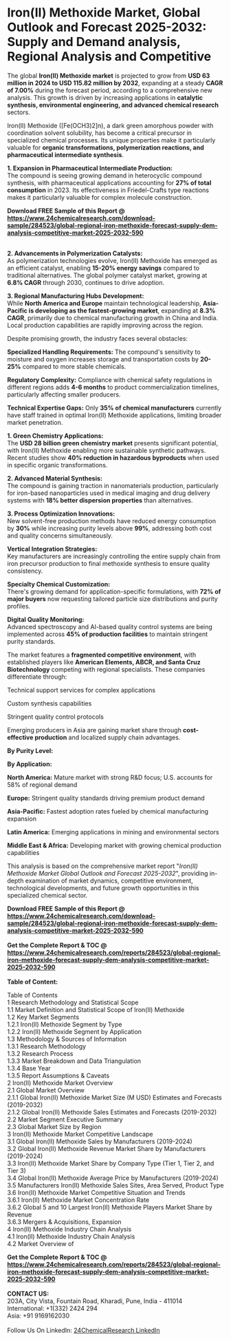<h1>Iron(II) Methoxide Market, Global Outlook and Forecast 2025-2032: Supply and Demand analysis, Regional Analysis and Competitive</h1><p>The global <strong>Iron(II) Methoxide market</strong> is projected to grow from <strong>USD 63 million in 2024 to USD 115.82 million by 2032</strong>, expanding at a steady <strong>CAGR of 7.00%</strong> during the forecast period, according to a comprehensive new analysis. This growth is driven by increasing applications in <strong>catalytic synthesis, environmental engineering, and advanced chemical research</strong> sectors.</p><p>Iron(II) Methoxide ([Fe(OCH3)2]n), a dark green amorphous powder with coordination solvent solubility, has become a critical precursor in specialized chemical processes. Its unique properties make it particularly valuable for <strong>organic transformations, polymerization reactions, and pharmaceutical intermediate synthesis</strong>.</p><p><strong>1. Expansion in Pharmaceutical Intermediate Production:</strong><br>
The compound is seeing growing demand in heterocyclic compound synthesis, with pharmaceutical applications accounting for <strong>27% of total consumption</strong> in 2023. Its effectiveness in Friedel-Crafts type reactions makes it particularly valuable for complex molecule construction.</p><div><b>Download FREE Sample of this Report @ 
            <a href="https://www.24chemicalresearch.com/download-sample/284523/global-regional-iron-methoxide-forecast-supply-dem-analysis-competitive-market-2025-2032-590">
            https://www.24chemicalresearch.com/download-sample/284523/global-regional-iron-methoxide-forecast-supply-dem-analysis-competitive-market-2025-2032-590</a></b></div><br><p><strong>2. Advancements in Polymerization Catalysts:</strong><br>
As polymerization technologies evolve, Iron(II) Methoxide has emerged as an efficient catalyst, enabling <strong>15-20% energy savings</strong> compared to traditional alternatives. The global polymer catalyst market, growing at <strong>6.8% CAGR</strong> through 2030, continues to drive adoption.</p><p><strong>3. Regional Manufacturing Hubs Development:</strong><br>
While <strong>North America and Europe</strong> maintain technological leadership, <strong>Asia-Pacific is developing as the fastest-growing market</strong>, expanding at <strong>8.3% CAGR</strong>, primarily due to chemical manufacturing growth in China and India. Local production capabilities are rapidly improving across the region.</p><p>Despite promising growth, the industry faces several obstacles:</p><p><strong>Specialized Handling Requirements:</strong> The compound's sensitivity to moisture and oxygen increases storage and transportation costs by <strong>20-25%</strong> compared to more stable chemicals.</p><p><strong>Regulatory Complexity:</strong> Compliance with chemical safety regulations in different regions adds <strong>4-6 months</strong> to product commercialization timelines, particularly affecting smaller producers.</p><p><strong>Technical Expertise Gaps:</strong> Only <strong>35% of chemical manufacturers</strong> currently have staff trained in optimal Iron(II) Methoxide applications, limiting broader market penetration.</p><p><strong>1. Green Chemistry Applications:</strong><br>
The <strong>USD 28 billion green chemistry market</strong> presents significant potential, with Iron(II) Methoxide enabling more sustainable synthetic pathways. Recent studies show <strong>40% reduction in hazardous byproducts</strong> when used in specific organic transformations.</p><p><strong>2. Advanced Material Synthesis:</strong><br>
The compound is gaining traction in nanomaterials production, particularly for iron-based nanoparticles used in medical imaging and drug delivery systems with <strong>18% better dispersion properties</strong> than alternatives.</p><p><strong>3. Process Optimization Innovations:</strong><br>
New solvent-free production methods have reduced energy consumption by <strong>30%</strong> while increasing purity levels above <strong>99%</strong>, addressing both cost and quality concerns simultaneously.</p><p><strong>Vertical Integration Strategies:</strong><br>
	Key manufacturers are increasingly controlling the entire supply chain from iron precursor production to final methoxide synthesis to ensure quality consistency.</p><p><strong>Specialty Chemical Customization:</strong><br>
	There's growing demand for application-specific formulations, with <strong>72% of major buyers</strong> now requesting tailored particle size distributions and purity profiles.</p><p><strong>Digital Quality Monitoring:</strong><br>
	Advanced spectroscopy and AI-based quality control systems are being implemented across <strong>45% of production facilities</strong> to maintain stringent purity standards.</p><p>The market features a <strong>fragmented competitive environment</strong>, with established players like <strong>American Elements, ABCR, and Santa Cruz Biotechnology</strong> competing with regional specialists. These companies differentiate through:</p><p>Technical support services for complex applications</p><p>Custom synthesis capabilities</p><p>Stringent quality control protocols</p><p>Emerging producers in Asia are gaining market share through <strong>cost-effective production</strong> and localized supply chain advantages.</p><p><strong>By Purity Level:</strong></p><p><strong>By Application:</strong></p><p><strong>North America:</strong> Mature market with strong R&amp;D focus; U.S. accounts for 58% of regional demand</p><p><strong>Europe:</strong> Stringent quality standards driving premium product demand</p><p><strong>Asia-Pacific:</strong> Fastest adoption rates fueled by chemical manufacturing expansion</p><p><strong>Latin America:</strong> Emerging applications in mining and environmental sectors</p><p><strong>Middle East &amp; Africa:</strong> Developing market with growing chemical production capabilities</p><p>This analysis is based on the comprehensive market report "<em>Iron(II) Methoxide Market Global Outlook and Forecast 2025-2032</em>", providing in-depth examination of market dynamics, competitive environment, technological developments, and future growth opportunities in this specialized chemical sector.</p><div><b>Download FREE Sample of this Report @ 
            <a href="https://www.24chemicalresearch.com/download-sample/284523/global-regional-iron-methoxide-forecast-supply-dem-analysis-competitive-market-2025-2032-590">
            https://www.24chemicalresearch.com/download-sample/284523/global-regional-iron-methoxide-forecast-supply-dem-analysis-competitive-market-2025-2032-590</a></b></div><br><div><b>Get the Complete Report & TOC @ 
            <a href="https://www.24chemicalresearch.com/reports/284523/global-regional-iron-methoxide-forecast-supply-dem-analysis-competitive-market-2025-2032-590">
            https://www.24chemicalresearch.com/reports/284523/global-regional-iron-methoxide-forecast-supply-dem-analysis-competitive-market-2025-2032-590</a></b></div><br>
            <b>Table of Content:</b><p>Table of Contents<br />
1 Research Methodology and Statistical Scope<br />
1.1 Market Definition and Statistical Scope of Iron(II) Methoxide<br />
1.2 Key Market Segments<br />
1.2.1 Iron(II) Methoxide Segment by Type<br />
1.2.2 Iron(II) Methoxide Segment by Application<br />
1.3 Methodology & Sources of Information<br />
1.3.1 Research Methodology<br />
1.3.2 Research Process<br />
1.3.3 Market Breakdown and Data Triangulation<br />
1.3.4 Base Year<br />
1.3.5 Report Assumptions & Caveats<br />
2 Iron(II) Methoxide Market Overview<br />
2.1 Global Market Overview<br />
2.1.1 Global Iron(II) Methoxide Market Size (M USD) Estimates and Forecasts (2019-2032)<br />
2.1.2 Global Iron(II) Methoxide Sales Estimates and Forecasts (2019-2032)<br />
2.2 Market Segment Executive Summary<br />
2.3 Global Market Size by Region<br />
3 Iron(II) Methoxide Market Competitive Landscape<br />
3.1 Global Iron(II) Methoxide Sales by Manufacturers (2019-2024)<br />
3.2 Global Iron(II) Methoxide Revenue Market Share by Manufacturers (2019-2024)<br />
3.3 Iron(II) Methoxide Market Share by Company Type (Tier 1, Tier 2, and Tier 3)<br />
3.4 Global Iron(II) Methoxide Average Price by Manufacturers (2019-2024)<br />
3.5 Manufacturers Iron(II) Methoxide Sales Sites, Area Served, Product Type<br />
3.6 Iron(II) Methoxide Market Competitive Situation and Trends<br />
3.6.1 Iron(II) Methoxide Market Concentration Rate<br />
3.6.2 Global 5 and 10 Largest Iron(II) Methoxide Players Market Share by Revenue<br />
3.6.3 Mergers & Acquisitions, Expansion<br />
4 Iron(II) Methoxide Industry Chain Analysis<br />
4.1 Iron(II) Methoxide Industry Chain Analysis<br />
4.2 Market Overview of</p><div><b>Get the Complete Report & TOC @ 
            <a href="https://www.24chemicalresearch.com/reports/284523/global-regional-iron-methoxide-forecast-supply-dem-analysis-competitive-market-2025-2032-590">
            https://www.24chemicalresearch.com/reports/284523/global-regional-iron-methoxide-forecast-supply-dem-analysis-competitive-market-2025-2032-590</a></b></div><br><b>CONTACT US:</b><br>
            203A, City Vista, Fountain Road, Kharadi, Pune, India - 411014<br>
            International: +1(332) 2424 294<br>
            Asia: +91 9169162030 <br><br>
            Follow Us On LinkedIn: <a href="https://www.linkedin.com/company/24chemicalresearch/">24ChemicalResearch LinkedIn</a>